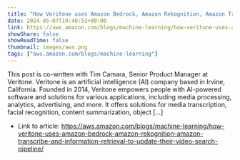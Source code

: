 ```yaml
---
title: "How Veritone uses Amazon Bedrock, Amazon Rekognition, Amazon Transcribe, and information retrieval to update their video search pipeline"
date: 2024-05-07T19:40:51+00:00
link: https://aws.amazon.com/blogs/machine-learning/how-veritone-uses-amazon-bedrock-amazon-rekognition-amazon-transcribe-and-information-retrieval-to-update-their-video-search-pipeline/
showShare: false
showReadTime: false
thumbnail: images/aws.png
tags: ["aws.amazon.com/blogs/machine-learning"]
---
```

This post is co-written with Tim Camara, Senior Product Manager at Veritone. Veritone is an artificial intelligence (AI) company based in Irvine, California. Founded in 2014, Veritone empowers people with AI-powered software and solutions for various applications, including media processing, analytics, advertising, and more. It offers solutions for media transcription, facial recognition, content summarization, object […]

- Link to article: https://aws.amazon.com/blogs/machine-learning/how-veritone-uses-amazon-bedrock-amazon-rekognition-amazon-transcribe-and-information-retrieval-to-update-their-video-search-pipeline/
